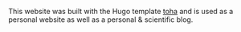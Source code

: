 This website was built with the Hugo template [toha](https://github.com/hugo-toha/toha?tab=readme-ov-file) and is used as a personal website as well as a personal & scientific blog.